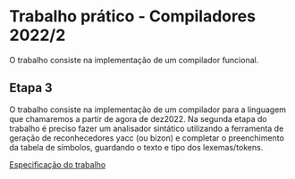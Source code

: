 # Trabalho prático - Compiladores 2022/2

O trabalho consiste na implementação de um compilador funcional. 

## Etapa 3
O trabalho consiste na implementação de um compilador para a linguagem que chamaremos a
partir de agora de dez2022. Na segunda etapa do trabalho é preciso fazer um analisador
sintático utilizando a ferramenta de geração de reconhecedores yacc (ou bizon) e completar o
preenchimento da tabela de símbolos, guardando o texto e tipo dos lexemas/tokens.

[Especificação do trabalho](https://www.inf.ufrgs.br/~johann/comp/spect3.pdf)
